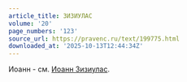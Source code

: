 ```yaml
---
article_title: ЗИЗИУЛАС
volume: '20'
page_numbers: '123'
source_url: https://pravenc.ru/text/199775.html
downloaded_at: '2025-10-13T12:44:34Z'
---
```


Иоанн - см. [Иоанн Зизиулас](<https://pravenc.ru/text/Иоанн Зизиулас.html>).
